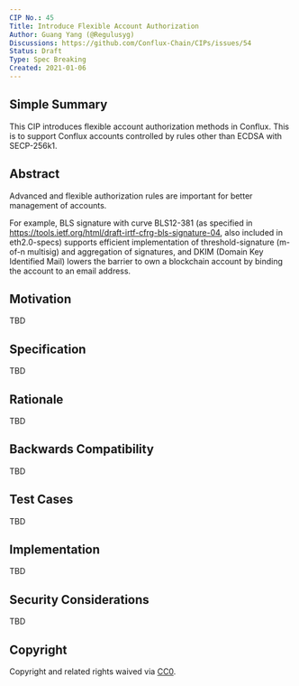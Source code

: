 ```yaml
---
CIP No.: 45
Title: Introduce Flexible Account Authorization
Author: Guang Yang (@Regulusyg)
Discussions: https://github.com/Conflux-Chain/CIPs/issues/54
Status: Draft
Type: Spec Breaking
Created: 2021-01-06
---
```


<!--You can leave these HTML comments in your merged CIP and delete the visible duplicate text guides, they will not appear and may be helpful to refer to if you edit it again. This is the suggested template for new CIPs. Note that a CIP number will be assigned by an editor. When opening a pull request to submit your CIP, please use an abbreviated title in the filename, `CIP-draft_title_abbrev.md`. The title should be 44 characters or less.-->

## Simple Summary

This CIP introduces flexible account authorization methods in Conflux. This is to support Conflux accounts controlled by rules other than ECDSA with SECP-256k1. 

## Abstract

Advanced and flexible authorization rules are important for better management of accounts. 

For example, BLS signature with curve BLS12-381 (as specified in https://tools.ietf.org/html/draft-irtf-cfrg-bls-signature-04, also included in eth2.0-specs) supports efficient implementation of threshold-signature (m-of-n multisig) and aggregation of signatures, and DKIM (Domain Key Identified Mail) lowers the barrier to own a blockchain account by binding the account to an email address. 

## Motivation

TBD

## Specification

TBD

## Rationale

TBD

## Backwards Compatibility

TBD

## Test Cases

TBD

## Implementation

TBD

## Security Considerations
TBD

## Copyright
Copyright and related rights waived via [CC0](https://creativecommons.org/publicdomain/zero/1.0/).
